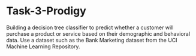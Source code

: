 # Task-3-Prodigy
Building a decision tree classifier to predict whether a customer will purchase a product or service based on their demographic and behavioral data. Use a dataset such as the Bank Marketing dataset from the UCI Machine Learning Repository.
